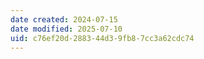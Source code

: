 ```yaml
---
date created: 2024-07-15
date modified: 2025-07-10
uid: c76ef20d-2883-44d3-9fb8-7cc3a62cdc74
---
```

